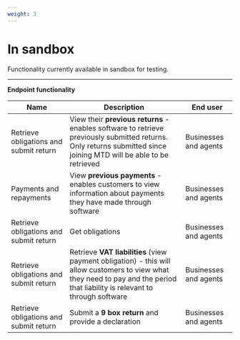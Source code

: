 ```yaml
---
weight: 3
---
```


# In sandbox

Functionality currently available in sandbox for testing.

***

**Endpoint functionality**

Name | Description | End user
 --- | --- | ---
Retrieve obligations and submit return | View their **previous returns** - enables software to retrieve previously submitted returns. Only returns submitted since joining MTD will be able to be retrieved | Businesses and agents
Payments and repayments | View **previous payments** - enables customers to view information about payments they have made through software | Businesses and agents
Retrieve obligations and submit return | Get obligations | Businesses and agents
Retrieve obligations and submit return | Retrieve **VAT liabilities** (view payment obligation) - this will allow customers to view what they need to pay and the period that liability is relevant to through software | Businesses and agents
Retrieve obligations and submit return | Submit a **9 box return** and provide a declaration | Businesses and agents
